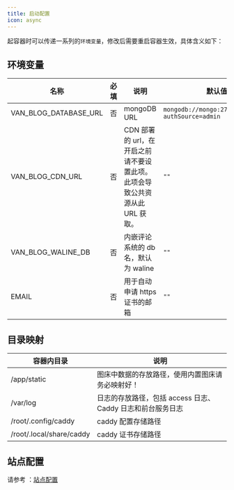 ```yaml
---
title: 启动配置
icon: async
---
```


起容器时可以传递一系列的`环境变量`，修改后需要重启容器生效，具体含义如下：

## 环境变量

| 名称                  | 必填 | 说明                                                                        | 默认值                                           |
| --------------------- | ---- | --------------------------------------------------------------------------- | ------------------------------------------------ |
| VAN_BLOG_DATABASE_URL | 否   | mongoDB URL                                                                 | `mongodb://mongo:27017/vanBlog?authSource=admin` |
| VAN_BLOG_CDN_URL      | 否   | CDN 部署的 url，在开启之前请不要设置此项。此项会导致公共资源从此 URL 获取。 | `""`                                             |
| VAN_BLOG_WALINE_DB    | 否   | 内嵌评论系统的 db 名，默认为 waline                                         | `""`                                             |
| EMAIL                 | 否   | 用于自动申请 https 证书的邮箱                                               | `""`                                             |

## 目录映射

| 容器内目录               | 说明                                                        |
| ------------------------ | ----------------------------------------------------------- |
| /app/static              | 图床中数据的存放路径，使用内置图床请务必映射好！            |
| /var/log                 | 日志的存放路径，包括 access 日志、 Caddy 日志和前台服务日志 |
| /root/.config/caddy      | caddy 配置存储路径                                          |
| /root/.local/share/caddy | caddy 证书存储路径                                          |

## 站点配置

请参考 ：[站点配置](/feature/basic/setting.md)
